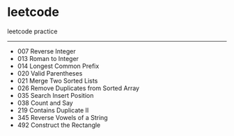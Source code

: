 # leetcode


leetcode practice

* * *

* 007 Reverse Integer
* 013 Roman to Integer
* 014 Longest Common Prefix
* 020 Valid Parentheses
* 021 Merge Two Sorted Lists
* 026 Remove Duplicates from Sorted Array
* 035 Search Insert Position
* 038 Count and Say
* 219 Contains Duplicate II
* 345 Reverse Vowels of a String
* 492 Construct the Rectangle


